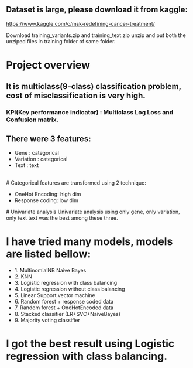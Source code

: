## Dataset is large, please download it from kaggle:
 https://www.kaggle.com/c/msk-redefining-cancer-treatment/
 
 Download training_variants.zip and training_text.zip 
 unzip and put both the unziped files in training folder of same folder.

# Project overview
## It is multiclass(9-class) classification problem, cost of misclassification is very high.
### KPI(Key performance indicator) : Multiclass Log Loss  and Confusion matrix.

## There were 3 features:
<ul>
  <li>Gene : categorical</li>
  <li>Variation : categorical</li>
  <li>Text : text</li>
</ul>
</br>
# Categorical features are transformed using 2 technique:
<ul>
  <li>OneHot Encoding: high dim</li>
  <li>Response coding: low dim</li>

</ul>
# Univariate analysis
Univariate analysis using only gene, only variation, only text
text was the best among these three.</br>

# I have tried many models, models are listed bellow:
<ul>
 <li>1. MultinomialNB Naive Bayes </li>
 <li>2. KNN</li>
 <li>3. Logistic regression with class balancing</li>
 <li>4. Logistic regression without class balancing</li>
 <li>5. Linear Support vector machine</li>
 <li>6. Random forest + response coded data </li>
 <li>7. Random forest + OneHotEncoded data </li>
 <li>8. Stacked classifier (LR+SVC+NaiveBayes) </li>
 <li>9. Majority voting classifier</li> 
</ul>

# I got the best result using Logistic regression with class balancing.
